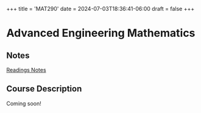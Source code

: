 +++
title = 'MAT290'
date = 2024-07-03T18:36:41-06:00
draft = false
+++

# Advanced Engineering Mathematics

## Notes
[Readings Notes](/files/firstyear/mat188.pdf)

## Course Description

Coming soon!
